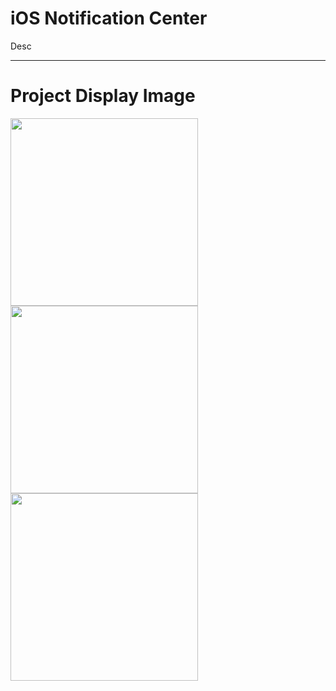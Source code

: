 # iOS Notification Center
Desc
<hr/>


# Project Display Image
<p>
  
<a href="https://github.com/erdenmustafa/ios_notification_center/blob/main/Screen/1.png" target="_blank">
<img src="https://github.com/erdenmustafa/ios_notification_center/blob/main/Screen/1.pngg" width="300" style="max-width:100%;"></a>
  
<a href="https://github.com/erdenmustafa/ios_notification_center/blob/main/Screen/2.png" target="_blank">
<img src="https://github.com/erdenmustafa/ios_notification_center/blob/main/Screen/2.pngg" width="300" style="max-width:100%;"></a>
  
<a href="https://github.com/erdenmustafa/ios_notification_center/blob/main/Screen/3.png" target="_blank">
<img src="https://github.com/erdenmustafa/ios_notification_center/blob/main/Screen/3.pngg" width="300" style="max-width:100%;"></a>
  
  
</p>  
